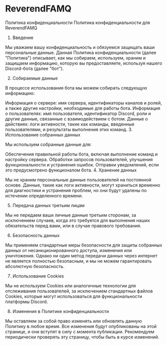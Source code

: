 # ReverendFAMQ
Политика конфиденциальности 
Политика конфиденциальности для ReverendFAMQ
1. Введение

Мы уважаем вашу конфиденциальность и обязуемся защищать ваши персональные данные. Данная Политика конфиденциальности (далее "Политика") описывает, как мы собираем, используем, храним и защищаем информацию, которую вы предоставляете, используя нашего Discord-бота (далее "бот").

2. Собираемые данные

В процессе использования бота мы можем собирать следующую информацию:

Информация о сервере: имя сервера, идентификаторы каналов и ролей, а также другие настройки, необходимые для работы бота.
Информация о пользователях: имя пользователя, идентификатор Discord, роли и другие данные, связанные с взаимодействием с ботом.
Данные о действиях: логи активности, такие как команды, введенные пользователями, и результаты выполнения этих команд.
3. Использование собранных данных

Мы используем собранные данные для:

Обеспечения правильной работы бота, включая выполнение команд и настройку сервера.
Обработки запросов пользователей, улучшения функциональности и устранения ошибок.
Отправки уведомлений, если это предусмотрено функционалом бота.
4. Хранение данных

Мы не храним персональные данные пользователей на постоянной основе. Данные, такие как логи активности, могут храниться временно для диагностики и устранения проблем, но они будут удалены по истечении определенного времени.

5. Передача данных третьим лицам

Мы не передаем ваши личные данные третьим сторонам, за исключением случаев, когда это требуется для выполнения наших обязательств перед вами, или в случае правового требования.

6. Безопасность данных

Мы применяем стандартные меры безопасности для защиты собранных данных от несанкционированного доступа, изменения или уничтожения. Однако ни один метод передачи данных через интернет не является полностью безопасным, и мы не можем гарантировать абсолютную безопасность.

7. Использование Cookies

Мы не используем Cookies или аналогичные технологии для отслеживания пользователей, за исключением стандартных файлов Cookies, которые могут использоваться для функциональности платформы Discord.

8. Изменения в Политике конфиденциальности

Мы оставляем за собой право изменять или обновлять данную Политику в любое время. Все изменения будут опубликованы на этой странице, и они вступят в силу с момента публикации. Рекомендуем периодически проверять эту страницу, чтобы быть в курсе изменений.
